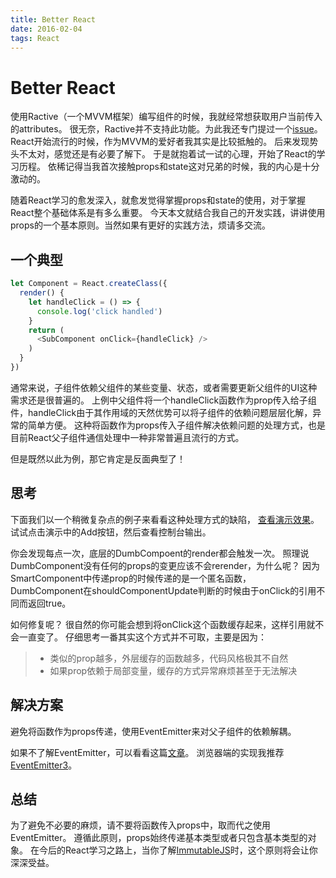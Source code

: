 ```yaml
---
title: Better React
date: 2016-02-04
tags: React
---
```


# Better React

使用Ractive（一个MVVM框架）编写组件的时候，我就经常想获取用户当前传入的attributes。
很无奈，Ractive并不支持此功能。为此我还专门提过一个[issue](https://github.com/ractivejs/ractive/issues/2059)。
React开始流行的时候，作为MVVM的爱好者我其实是比较抵触的。
后来发现势头不太对，感觉还是有必要了解下。
于是就抱着试一试的心理，开始了React的学习历程。
依稀记得当我首次接触props和state这对兄弟的时候，我的内心是十分激动的。

随着React学习的愈发深入，就愈发觉得掌握props和state的使用，对于掌握React整个基础体系是有多么重要。
今天本文就结合我自己的开发实践，讲讲使用props的一个基本原则。当然如果有更好的实践方法，烦请多交流。
## 一个典型

``` js
let Component = React.createClass({
  render() {
    let handleClick = () => {
      console.log('click handled')
    }
    return (
      <SubComponent onClick={handleClick} />
    )
  }
})
```

通常来说，子组件依赖父组件的某些变量、状态，或者需要更新父组件的UI这种需求还是很普遍的。
上例中父组件将一个handleClick函数作为prop传入给子组件，handleClick由于其作用域的天然优势可以将子组件的依赖问题层层化解，异常的简单方便。
这种将函数作为props传入子组件解决依赖问题的处理方式，也是目前React父子组件通信处理中一种非常普遍且流行的方式。

但是既然以此为例，那它肯定是反面典型了！
## 思考

下面我们以一个稍微复杂点的例子来看看这种处理方式的缺陷， [查看演示效果](http://codepen.io/simongfxu/pen/rxZBNz?editors=0010)。
试试点击演示中的Add按钮，然后查看控制台输出。

你会发现每点一次，底层的DumbCompoent的render都会触发一次。
照理说DumbComponent没有任何的props的变更应该不会rerender，为什么呢？
因为SmartComponent中传递prop的时候传递的是一个匿名函数，
DumbComponent在shouldComponentUpdate判断的时候由于onClick的引用不同而返回true。

如何修复呢？
很自然的你可能会想到将onClick这个函数缓存起来，这样引用就不会一直变了。
仔细思考一番其实这个方式并不可取，主要是因为：

> - 类似的prop越多，外层缓存的函数越多，代码风格极其不自然
> - 如果prop依赖于局部变量，缓存的方式异常麻烦甚至于无法解决
## 解决方案

避免将函数作为props传递，使用EventEmitter来对父子组件的依赖解耦。

如果不了解EventEmitter，可以看看这篇[文章](http://www.html-js.com/article/1649)。
浏览器端的实现我推荐[EventEmitter3](https://github.com/primus/eventemitter3)。
## 总结

为了避免不必要的麻烦，请不要将函数传入props中，取而代之使用EventEmitter。
遵循此原则，props始终传递基本类型或者只包含基本类型的对象。
在今后的React学习之路上，当你了解[ImmutableJS](https://github.com/camsong/blog/issues/3)时，这个原则将会让你深深受益。
